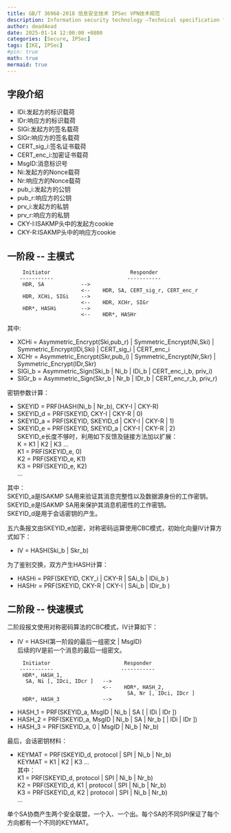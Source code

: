 ```yaml
---
title: GB/T 36968-2018 信息安全技术 IPSec VPN技术规范
description: Information security technology —Technical specification for IPSec VPN
author: dead4ead
date: 2025-01-14 12:00:00 +0800
categories: [Secure, IPSec]
tags: [IKE, IPSec]
#pin: true
math: true
mermaid: true
---
```


## 字段介绍
- IDi:发起方的标识载荷  
- IDr:响应方的标识载荷  
- SIGi:发起方的签名载荷  
- SIGr:响应方的签名载荷  
- CERT_sig_i:签名证书载荷  
- CERT_enc_i:加密证书载荷  
- MsgID:消息标识号  
- Ni:发起方的Nonce载荷  
- Nr:响应方的Nonce载荷  
- pub_i:发起方的公钥  
- pub_r:响应方的公钥  
- prv_i:发起方的私钥  
- prv_r:响应方的私钥  
- CKY-I:ISAKMP头中的发起方cookie  
- CKY-R:ISAKMP头中的响应方cookie  
  
## 一阶段 -- 主模式

```
     Initiator                          Responder  
    -----------                        -----------  
     HDR, SA            -->  
                        <--    HDR, SA, CERT_sig_r, CERT_enc_r  
     HDR, XCHi, SIGi    -->  
                        <--    HDR, XCHr, SIGr  
     HDR*, HASHi        -->  
                        <--    HDR*, HASHr
```
其中:  
* XCHi = Asymmetric_Encrypt(Ski,pub_r) | Symmetric_Encrypt(Ni,Ski) | Symmetric_Encrypt(IDi,Ski) | CERT_sig_i | CERT_enc_i  
* XCHr = Asymmetric_Encrypt(Skr,pub_i) | Symmetric_Encrypt(Nr,Skr) | Symmetric_Encrypt(IDr,Skr)  
* SIGi_b = Asymmetric_Sign(Ski_b | Ni_b | IDi_b | CERT_enc_i_b, priv_i)  
* SIGr_b = Asymmetric_Sign(Skr_b | Nr_b | IDr_b | CERT_enc_r_b, priv_r)  

密钥参数计算：  
* SKEYID = PRF(HASH(Ni_b | Nr_b), CKY-I | CKY-R)  
* SKEYID_d = PRF(SKEYID, CKY-I | CKY-R | 0)  
* SKEYID_a = PRF(SKEYID, SKEYID_d | CKY-I | CKY-R | 1)  
* SKEYID_e = PRF(SKEYID, SKEYID_a | CKY-I | CKY-R | 2)  
  SKEYID_e长度不够时，利用如下反馈及链接方法加以扩展：  
  K = K1 | K2 | K3 ...  
  K1 = PRF(SKEYID_e, 0)  
  K2 = PRF(SKEYID_e, K1)  
  K3 = PRF(SKEYID_e, K2)  
  ...  

其中：  
SKEYID_a是ISAKMP SA用来验证其消息完整性以及数据源身份的工作密钥。  
SKEYID_e是ISAKMP SA用来保护其消息机密性的工作密钥。  
SKEYID_d是用于会话密钥的产生。  

五六条报文由SKEYID_e加密，对称密码运算使用CBC模式，初始化向量IV计算方式如下：  
* IV = HASH(Ski_b | Skr_b)  

为了鉴别交换，双方产生HASH计算：  
* HASHi = PRF(SKEYID, CKY_i | CKY-R | SAi_b | IDii_b )  
* HASHr = PRF(SKEYID, CKY-R | CKY-I | SAi_b | IDir_b )


## 二阶段 -- 快速模式
二阶段报文使用对称密码算法的CBC模式，IV计算如下：  
* IV = HASH(第一阶段的最后一组密文 | MsgID)    
后续的IV是前一个消息的最后一组密文。  

```
     Initiator                        Responder  
    -----------                      -----------  
     HDR*, HASH_1, 
      SA, Ni [, IDci, IDcr ]   -->  
                               <--    HDR*, HASH_2, 
                                       SA, Nr [, IDci, IDcr ]  
     HDR*, HASH_3              -->  
```
* HASH_1 = PRF(SKEYID_a, MsgID | Ni_b | SA [ | IDi | IDr ])  
* HASH_2 = PRF(SKEYID_a, MsgID | Ni_b | SA | Nr_b [ | IDi | IDr ])  
* HASH_3 = PRF(SKEYID_a, 0 | MsgID | Ni_b | Nr_b)  

最后，会话密钥材料： 
* KEYMAT = PRF(SKEYID_d, protocol | SPI | Ni_b | Nr_b)  
KEYMAT = K1 | K2 | K3 ...  
其中：  
K1 = PRF(SKEYID_d, protocol | SPI | Ni_b | Nr_b)  
K2 = PRF(SKEYID_d, K1 | protocol | SPI | Ni_b | Nr_b)  
K3 = PRF(SKEYID_d, K2 | protocol | SPI | Ni_b | Nr_b)  
...    

单个SA协商产生两个安全联盟，一个入、一个出。每个SA的不同SPI保证了每个方向都有一个不同的KEYMAT。
